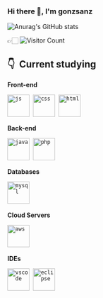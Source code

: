 ### Hi there 👋, I'm gonzsanz

![Anurag's GitHub stats](https://github-readme-stats.vercel.app/api?username=gonzsanz&show_icons=true&theme=tokyonight)

👉🏻 ![Visitor Count](https://profile-counter.glitch.me/gonzsanz/count.svg)

## 👇 &nbsp;Current studying

**Front-end**

<code><img alt="js" src="https://cdn.jsdelivr.net/gh/devicons/devicon/icons/javascript/javascript-original.svg" style="width: 50px; height:50px;" /></code>&nbsp; 
<code><img alt="css" src="https://cdn.jsdelivr.net/gh/devicons/devicon/icons/css3/css3-original.svg" style="width: 50px; height:50px;"/></code>&nbsp;
<code><img alt="html" src="https://cdn.jsdelivr.net/gh/devicons/devicon/icons/html5/html5-original.svg" style="width: 50px; height:50px;"/></code>&nbsp;

**Back-end**

<code><img alt="java" src="https://cdn.jsdelivr.net/gh/devicons/devicon/icons/java/java-original.svg" style=" height:50px;" /></code>&nbsp; 
<code><img alt="php" src="https://cdn.jsdelivr.net/gh/devicons/devicon/icons/php/php-original.svg" style="width: 50px; height:50px;"/></code>&nbsp;

**Databases**

<code><img alt="mysql" src="https://cdn.jsdelivr.net/gh/devicons/devicon/icons/mysql/mysql-original.svg" style="width: 50px; height:50px;" /></code>&nbsp; 

**Cloud Servers**

<code><img alt="aws" src="https://raw.githubusercontent.com/Thomas-George-T/Thomas-George-T/master/assets/aws.svg" style="width:50px; height:50px;"/></code>&nbsp;

**IDEs**

<code><img alt="vscode" src="https://cdn.jsdelivr.net/gh/devicons/devicon/icons/vscode/vscode-original.svg" style="width: 50px; height:50px;" /></code>&nbsp; 
<code><img alt="eclipse" src="https://seeklogo.com/images/E/eclipse-logo-85FE4BEA34-seeklogo.com.png" style="width: 50px; height:50px;" /></code>&nbsp;
